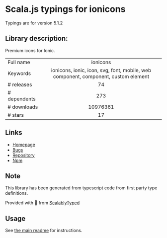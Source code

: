 
# Scala.js typings for ionicons

Typings are for version 5.1.2

## Library description:
Premium icons for Ionic.

|                    |                 |
| ------------------ | :-------------: |
| Full name          | ionicons |
| Keywords           | ionicons, ionic, icon, svg, font, mobile, web component, component, custom element |
| # releases         | 74 |
| # dependents       | 273 |
| # downloads        | 10976361 |
| # stars            | 17 |

## Links
- [Homepage](http://ionicons.com/)
- [Bugs](https://github.com/ionic-team/ionicons/issues)
- [Repository](https://github.com/ionic-team/ionicons)
- [Npm](https://www.npmjs.com/package/ionicons)
    


## Note
This library has been generated from typescript code from first party type definitions.

Provided with :purple_heart: from [ScalablyTyped](https://github.com/oyvindberg/ScalablyTyped)

## Usage
See [the main readme](../../readme.md) for instructions.


